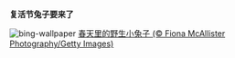
**复活节兔子要来了**

![bing-wallpaper](https://www.bing.com/th?id=OHR.BunnyLove_ZH-CN1145897965_1920x1080.jpg)
[春天里的野生小兔子 (© Fiona McAllister Photography/Getty Images)](https://www.bing.com/search?q=%E5%A4%8D%E6%B4%BB%E8%8A%82%E5%85%94%E5%AD%90&amp;form=hpcapt&amp;mkt=zh-cn)
  